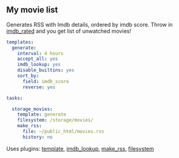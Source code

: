 ## My movie list
Generates RSS with Imdb details, ordered by imdb score. Throw in [imdb_rated](/Plugins/imdb_rated) and you get list of unwatched movies!

```yaml
templates:
  generate:
    interval: 4 hours
    accept_all: yes
    imdb_lookup: yes
    disable_builtins: yes
    sort_by:
      field: imdb_score
      reverse: yes

tasks:

  storage_movies:
    template: generate
    filesystem: /storage/movies/
    make_rss:
      file: ~/public_html/movies.rss
      history: no
```

Uses plugins: [template](/Plugins/template), [imdb_lookup](/Plugins/imdb_lookup), [make_rss](/Plugins/make_rss), [filesystem](/Plugins/filesystem)